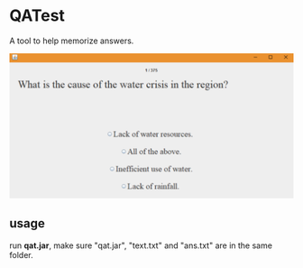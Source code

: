 # QATest
A tool to help memorize answers.

![img](https://github.com/McGinn7/QATest/blob/master/Snipaste_2018-05-22_10-50-33.png)

## usage
run **qat.jar**, make sure "qat.jar", "text.txt" and "ans.txt" are in the same folder.
